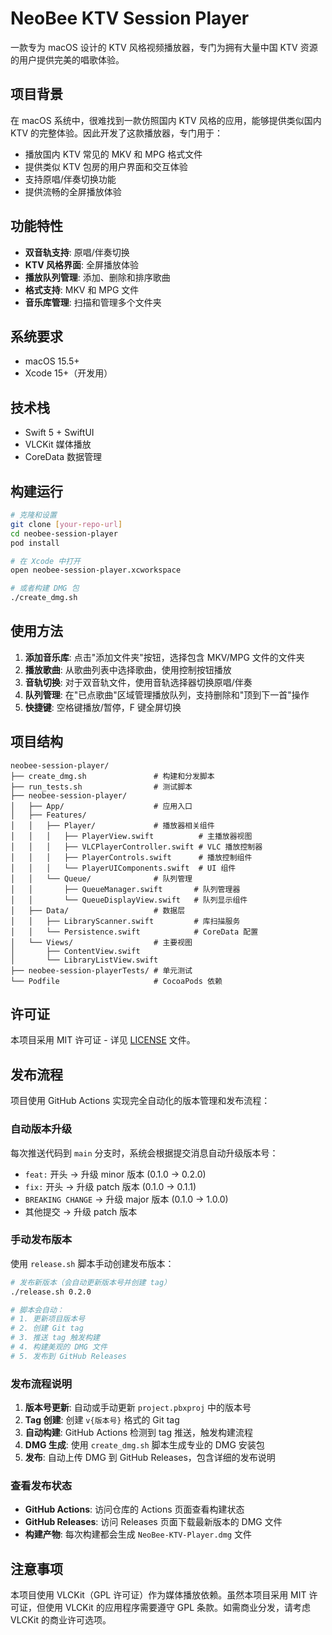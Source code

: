 # NeoBee KTV Session Player

一款专为 macOS 设计的 KTV 风格视频播放器，专门为拥有大量中国 KTV 资源的用户提供完美的唱歌体验。

## 项目背景

在 macOS 系统中，很难找到一款仿照国内 KTV 风格的应用，能够提供类似国内 KTV 的完整体验。因此开发了这款播放器，专门用于：

- 播放国内 KTV 常见的 MKV 和 MPG 格式文件
- 提供类似 KTV 包房的用户界面和交互体验
- 支持原唱/伴奏切换功能
- 提供流畅的全屏播放体验

## 功能特性

- **双音轨支持**: 原唱/伴奏切换
- **KTV 风格界面**: 全屏播放体验
- **播放队列管理**: 添加、删除和排序歌曲
- **格式支持**: MKV 和 MPG 文件
- **音乐库管理**: 扫描和管理多个文件夹

## 系统要求

- macOS 15.5+
- Xcode 15+（开发用）

## 技术栈

- Swift 5 + SwiftUI
- VLCKit 媒体播放
- CoreData 数据管理

## 构建运行

```bash
# 克隆和设置
git clone [your-repo-url]
cd neobee-session-player
pod install

# 在 Xcode 中打开
open neobee-session-player.xcworkspace

# 或者构建 DMG 包
./create_dmg.sh
```

## 使用方法

1. **添加音乐库**: 点击"添加文件夹"按钮，选择包含 MKV/MPG 文件的文件夹
2. **播放歌曲**: 从歌曲列表中选择歌曲，使用控制按钮播放
3. **音轨切换**: 对于双音轨文件，使用音轨选择器切换原唱/伴奏
4. **队列管理**: 在"已点歌曲"区域管理播放队列，支持删除和"顶到下一首"操作
5. **快捷键**: 空格键播放/暂停，F 键全屏切换

## 项目结构

```
neobee-session-player/
├── create_dmg.sh               # 构建和分发脚本
├── run_tests.sh                # 测试脚本
├── neobee-session-player/
│   ├── App/                    # 应用入口
│   ├── Features/
│   │   ├── Player/             # 播放器相关组件
│   │   │   ├── PlayerView.swift          # 主播放器视图
│   │   │   ├── VLCPlayerController.swift # VLC 播放控制器
│   │   │   ├── PlayerControls.swift      # 播放控制组件
│   │   │   └── PlayerUIComponents.swift  # UI 组件
│   │   └── Queue/              # 队列管理
│   │       ├── QueueManager.swift       # 队列管理器
│   │       └── QueueDisplayView.swift   # 队列显示组件
│   ├── Data/                   # 数据层
│   │   ├── LibraryScanner.swift         # 库扫描服务
│   │   └── Persistence.swift            # CoreData 配置
│   └── Views/                  # 主要视图
│       ├── ContentView.swift
│       └── LibraryListView.swift
├── neobee-session-playerTests/ # 单元测试
└── Podfile                     # CocoaPods 依赖
```

## 许可证

本项目采用 MIT 许可证 - 详见 [LICENSE](LICENSE) 文件。

## 发布流程

项目使用 GitHub Actions 实现完全自动化的版本管理和发布流程：

### 自动版本升级

每次推送代码到 `main` 分支时，系统会根据提交消息自动升级版本号：

- `feat:` 开头 → 升级 minor 版本 (0.1.0 → 0.2.0)
- `fix:` 开头 → 升级 patch 版本 (0.1.0 → 0.1.1)
- `BREAKING CHANGE` → 升级 major 版本 (0.1.0 → 1.0.0)
- 其他提交 → 升级 patch 版本

### 手动发布版本

使用 `release.sh` 脚本手动创建发布版本：

```bash
# 发布新版本（会自动更新版本号并创建 tag）
./release.sh 0.2.0

# 脚本会自动：
# 1. 更新项目版本号
# 2. 创建 Git tag
# 3. 推送 tag 触发构建
# 4. 构建美观的 DMG 文件
# 5. 发布到 GitHub Releases
```

### 发布流程说明

1. **版本号更新**: 自动或手动更新 `project.pbxproj` 中的版本号
2. **Tag 创建**: 创建 `v{版本号}` 格式的 Git tag
3. **自动构建**: GitHub Actions 检测到 tag 推送，触发构建流程
4. **DMG 生成**: 使用 `create_dmg.sh` 脚本生成专业的 DMG 安装包
5. **发布**: 自动上传 DMG 到 GitHub Releases，包含详细的发布说明

### 查看发布状态

- **GitHub Actions**: 访问仓库的 Actions 页面查看构建状态
- **GitHub Releases**: 访问 Releases 页面下载最新版本的 DMG 文件
- **构建产物**: 每次构建都会生成 `NeoBee-KTV-Player.dmg` 文件

## 注意事项

本项目使用 VLCKit（GPL 许可证）作为媒体播放依赖。虽然本项目采用 MIT 许可证，但使用 VLCKit 的应用程序需要遵守 GPL 条款。如需商业分发，请考虑 VLCKit 的商业许可选项。
